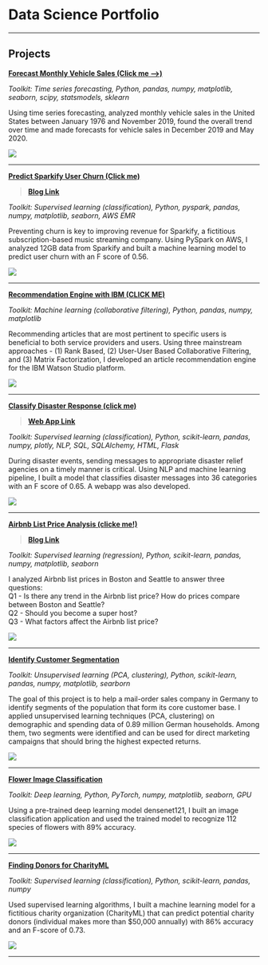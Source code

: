 # Data Science Portfolio

---

## Projects

**[Forecast Monthly Vehicle Sales (Click me -->)](https://github.com/ustcdj/Forecast_Monthly_Vehicle_Sales)**

*Toolkit: Time series forecasting, Python, pandas, numpy, matplotlib, seaborn, scipy, statsmodels, sklearn*

Using time series forecasting, analyzed monthly vehicle sales in the United States between January 1976 and November 2019, found the overall trend over time and made
forecasts for vehicle sales in December 2019 and May 2020.

<img src="images/08-title.png?raw=true"/>

---
**[Predict Sparkify User Churn (Click me)](https://github.com/ustcdj/Sparkify_Churn_Analysis)**
> **[Blog Link](https://medium.com/@ustcdj/sparkify-udacity-data-science-capstone-project-b273b4ab1c8d)**

*Toolkit: Supervised learning (classification), Python, pyspark, pandas, numpy, matplotlib, seaborn, AWS EMR*

Preventing churn is key to improving revenue for Sparkify, a fictitious subscription-based music streaming company. Using PySpark on AWS, I analyzed 12GB data from Sparkify and built a machine learning model to predict user churn with an F score of 0.56.

<img src="images/07-title.jpg?raw=true"/>

---
**[Recommendation Engine with IBM (CLICK ME)](https://github.com/ustcdj/Recommendation_Engine_with_IBM)**  

*Toolkit: Machine learning (collaborative filtering), Python, pandas, numpy, matplotlib*

Recommending articles that are most pertinent to specific users is beneficial to both service providers and users. Using three mainstream approaches - (1) Rank Based, (2) User-User Based Collaborative Filtering, and (3) Matrix Factorization, I developed an article recommendation engine for the IBM Watson Studio platform.

<img src="images/06-title.jpg?raw=true"/>

---
**[Classify Disaster Response (click me)](https://github.com/ustcdj/Disaster_Response)**
> **[Web App Link](https://dj-disaster-response-webapp.herokuapp.com/)**

*Toolkit: Supervised learning (classification), Python, scikit-learn, pandas, numpy, plotly, NLP, SQL, SQLAlchemy, HTML, Flask*

During disaster events, sending messages to appropriate disaster relief agencies on a timely manner is critical. Using NLP and machine learning pipeline, I built a model that classifies disaster messages into 36 categories with an F score of 0.65.
A webapp was also developed.

<img src="images/05-title.jpg?raw=true"/>

---
**[Airbnb List Price Analysis (clicke me!)](https://github.com/ustcdj/Airbnb_Pricing)**  
> **[Blog Link](https://medium.com/@ustcdj/wanna-make-more-money-on-airbnb-e7549453d5b0)**

*Toolkit: Supervised learning (regression), Python, scikit-learn, pandas, numpy, matplotlib, seaborn*

I analyzed Airbnb list prices in Boston and Seattle to answer three questions:  
Q1 - Is there any trend in the Airbnb list price? How do prices compare between Boston and Seattle?  
Q2 - Should you become a super host?  
Q3 - What factors affect the Airbnb list price?  

<img src="images/04-title.jpg?raw=true"/>

---
**[Identify Customer Segmentation](https://github.com/ustcdj/Identify_Customer_Segmentation)**

*Toolkit: Unsupervised learning (PCA, clustering), Python, scikit-learn, pandas, numpy, matplotlib, searborn*

The goal of this project is to help a mail-order sales company in Germany to identify segments of the population that form its core customer base. I applied unsupervised learning techniques (PCA, clustering) on demographic and spending data of 0.89 million German households. Among them, two segments were identified and can be used for direct marketing campaigns that should bring the highest expected returns.

<img src="images/03-title.jpg?raw=true"/>

---
**[Flower Image Classification](https://github.com/ustcdj/Image_Classification)**

*Toolkit: Deep learning, Python, PyTorch, numpy, matplotlib, seaborn, GPU*

Using a pre-trained deep learning model densenet121, I built an image classification application and used the trained model to recognize 112 species of flowers with 89% accuracy.

<img src="images/02-title.jpg?raw=true"/>

---
**[Finding Donors for CharityML](https://github.com/ustcdj/Finding_Donors)**

*Toolkit: Supervised learning (classification), Python, scikit-learn, pandas, numpy*

Used supervised learning algorithms, I built a machine learning model for a fictitious charity organization (CharityML) that can predict potential charity donors (individual makes more than $50,000 annually) with 86% accuracy and an F-score of 0.73.

<img src="images/01-title.jpg?raw=true"/>


---
